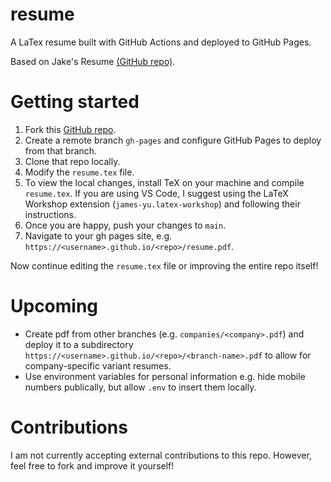 # resume

A LaTex resume built with GitHub Actions and deployed to GitHub Pages.

Based on Jake's Resume [(GitHub repo)](https://github.com/jakegut/resume).

# Getting started

1. Fork this [GitHub repo](https://github.com/cooperellidge/resume).
2. Create a remote branch `gh-pages` and configure GitHub Pages to deploy from that branch.
3. Clone that repo locally.
4. Modify the `resume.tex` file.
5. To view the local changes, install TeX on your machine and compile `resume.tex`. If you are using VS Code, I suggest using the LaTeX Workshop extension (`james-yu.latex-workshop`) and following their instructions.
6. Once you are happy, push your changes to `main`.
7. Navigate to your gh pages site, e.g. `https://<username>.github.io/<repo>/resume.pdf`.

Now continue editing the `resume.tex` file or improving the entire repo itself!

# Upcoming

- Create pdf from other branches (e.g. `companies/<company>.pdf`) and deploy it to a subdirectory `https://<username>.github.io/<repo>/<branch-name>.pdf` to allow for company-specific variant resumes.
- Use environment variables for personal information e.g. hide mobile numbers publically, but allow `.env` to insert them locally.

# Contributions

I am not currently accepting external contributions to this repo. However, feel free to fork and improve it yourself!
